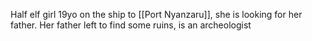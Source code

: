Half elf girl 19yo on the ship to [[Port Nyanzaru]], she is looking for her father. Her father left to find some ruins, is an archeologist 